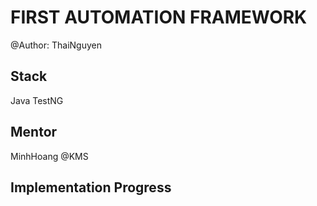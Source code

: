 # FIRST AUTOMATION FRAMEWORK
@Author: ThaiNguyen
## Stack
Java
TestNG

## Mentor
MinhHoang @KMS

## Implementation Progress
